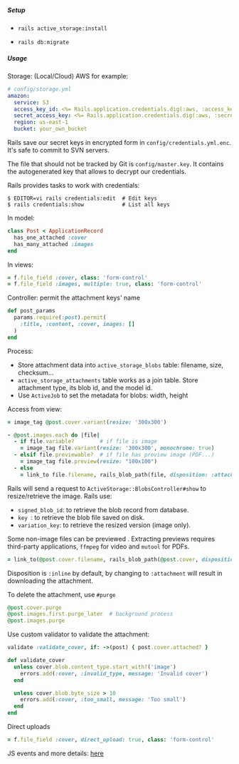 ##### Setup

* `rails active_storage:install`

* `rails db:migrate`

##### Usage

Storage: (Local/Cloud) AWS for example:

```yaml
# config/storage.yml
amazon:
  service: S3
  access_key_id: <%= Rails.application.credentials.dig(:aws, :access_key_id) %>
  secret_access_key: <%= Rails.application.credentials.dig(:aws, :secret_access_key) %>
  region: us-east-1
  bucket: your_own_bucket
```

Rails save our secret keys in encrypted form in `config/credentials.yml.enc`. It's safe to commit to SVN servers.

The file that should not be tracked by Git is `config/master.key`. It contains the autogenerated key that allows to decrypt our credentials.

Rails provides tasks to work with credentials:

```shell
$ EDITOR=vi rails credentials:edit 	# Edit keys
$ rails credentials:show		   	# List all keys
```

In model:

```ruby
class Post < ApplicationRecord
  has_one_attached :cover
  has_many_attached :images
end
```

In views:

```ruby
= f.file_field :cover, class: 'form-control'
= f.file_field :images, multiple: true, class: 'form-control'
```

Controller: permit the attachment keys' name

```ruby
def post_params
  params.require(:post).permit(
    :title, :content, :cover, images: []
  )
end
```

Process:

* Store attachment data into `active_storage_blobs` table: filename, size, checksum...
* `active_storage_attachments` table works as a join table. Store attachment type, its blob id, and the model id.
* Use `ActiveJob` to set the metadata for blobs: width, height

Access from view:

```ruby
= image_tag @post.cover.variant(resize: '300x300')

- @post.images.each do |file|
  - if file.variable? 		 # if file is image
    = image_tag file.variant(resize: '300x300', monochrome: true)
  - elsif file.previewable?  # if file has preview image (PDF...)
    = image_tag file.preview(resize: "100x100")
  - else
    = link_to file.filename, rails_blob_path(file, disposition: :attachment)
```

Rails will send a request to `ActiveStorage::BlobsController#show` to resize/retrieve the image.
Rails use:
* `signed_blob_id`:  to retrieve the blob record from database.
* `key `: to retrieve the blob file saved on disk.
* `variation_key`: to retrieve the resized version (image only).

Some non-image files can be previewed . Extracting previews requires third-party applications, `ffmpeg` for video and `mutool` for PDFs.

```ruby
= link_to(@post.cover.filename, rails_blob_path(@post.cover, disposition: :attachment))
```

Disposition is `:inline` by default, by changing to `:attachment` will result in downloading the attachment.

To delete the attachment, use `#purge`

```ruby
@post.cover.purge
@post.images.first.purge_later 	# background process
@post.images.purge
```

Use custom validator to validate the attachment:

```ruby
validate :validate_cover, if: ->(post) { post.cover.attached? }

def validate_cover
  unless cover.blob.content_type.start_with?('image')
    errors.add(:cover, :invalid_type, message: 'Invalid cover')
  end

  unless cover.blob.byte_size > 10
    errors.add(:cover, :too_small, message: 'Too small')
  end
end
```

Direct uploads

```ruby
= f.file_field :cover, direct_upload: true, class: 'form-control'
```

JS events and more details: [here](http://edgeguides.rubyonrails.org/active_storage_overview.html#direct-upload-javascript-events)
